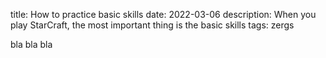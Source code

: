title: How to practice basic skills 
date: 2022-03-06
description: When you play StarCraft, the most important thing is the basic skills
tags: zergs

bla bla bla
